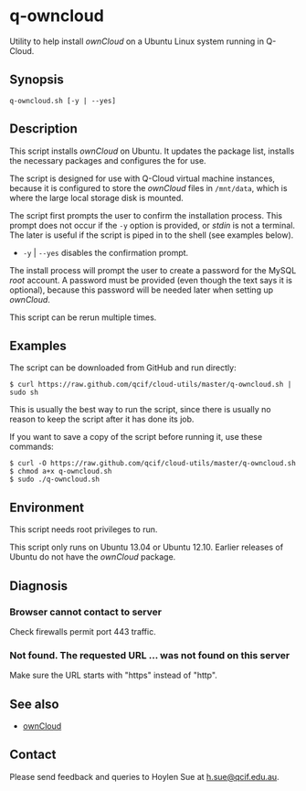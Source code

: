 q-owncloud
==========

Utility to help install _ownCloud_ on a Ubuntu Linux system running in Q-Cloud.

Synopsis
--------

    q-owncloud.sh [-y | --yes]
	
Description
-----------

This script installs _ownCloud_ on Ubuntu. It updates the package
list, installs the necessary packages and configures the for use.

The script is designed for use with Q-Cloud virtual machine instances,
because it is configured to store the _ownCloud_ files in `/mnt/data`,
which is where the large local storage disk is mounted.

The script first prompts the user to confirm the installation process.
This prompt does not occur if the `-y` option is provided, or _stdin_
is not a terminal. The later is useful if the script is piped in to
the shell (see examples below).

- `-y` | `--yes` disables the confirmation prompt.

The install process will prompt the user to create a password for the
MySQL _root_ account. A password must be provided (even though the
text says it is optional), because this password will be needed later
when setting up _ownCloud_.

This script can be rerun multiple times.

Examples
--------

The script can be downloaded from GitHub and run directly:

    $ curl https://raw.github.com/qcif/cloud-utils/master/q-owncloud.sh | sudo sh

This is usually the best way to run the script, since there is usually no reason
to keep the script after it has done its job.

If you want to save a copy of the script before running it, use these commands:

    $ curl -O https://raw.github.com/qcif/cloud-utils/master/q-owncloud.sh
    $ chmod a+x q-owncloud.sh
    $ sudo ./q-owncloud.sh


Environment
-----------

This script needs root privileges to run.

This script only runs on Ubuntu 13.04 or Ubuntu 12.10. Earlier
releases of Ubuntu do not have the _ownCloud_ package.

Diagnosis
---------

### Browser cannot contact to server

Check firewalls permit port 443 traffic.

### Not found. The requested URL ... was not found on this server

Make sure the URL starts with "https" instead of "http".

See also
--------

- [ownCloud](http://owncloud.org/)

Contact
-------

Please send feedback and queries to Hoylen Sue at <h.sue@qcif.edu.au>.
